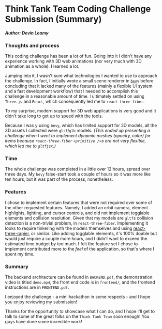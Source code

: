 # Think Tank Team Coding Challenge Submission (Summary)
#### _Author: Devin Leamy_

### Thoughts and process
This coding challenge has been a lot of fun. Going into it I didn't have any experience working with
3D web animations (nor very much with 3D animation as a whole). I learned a lot. 

Jumping into it, I wasn't sure what technologies I wanted to use to approach the challenge. In fact, I initially
wrote a small scene renderer in [`bevy`](https://bevyengine.org) before concluding that it lacked many of the features
(mainly a flexible UI system and a fast development workflow) that I needed to accomplish this challenge in a reasonable 
amount of time. I ultimately settled on using `Three.js` and `React`, which consequently led me to `react-three-fiber`.

To my surprise, modern support for 3D web applications is very good and it didn't take long to get up to speed with the tools.

Because I was y using `bevy`, which has limited support for 3D models, all the 3D assets I collected were `gltf`/`glb` models.
_(This ended up presenting a challenge when I went to implement dynamic meshes (opacity, color) for items because `react-three-fiber` `<primitive />`s 
are not very flexible, which led me to `gltfjsx`.)_ 

### Time 

The whole challenge was completed in a little over 12 hours, spread over three days. My `bevy` false-start took a couple of hours so 
it was more like ten hours, but it was part of the process, nonetheless. 

### Features
I chose to implement certain features that were not required over some of the other requested features. Namely, I added an orbit camera, element highlights,
lighting, and cursor controls, and did not implement togglable elements and collision resolution. Given that my models are `gltf`s collision detection is a non-trivial problem, in `react-three-fiber`. Implementing it looks to require tinkering with the models themselves and using [react-three-rapier](https://github.com/pmndrs/react-three-rapier), or similar. Like adding togglable elements, it's 100% doable but would just require a couple more hours, and I didn't want to exceed the estimated time budget by too much. I felt the feature set I chose to implement contributed more to the <i>feel</i> of the application, so that's where I spent my time.

### Summary

The backend architecture can be found in `BACKEND.pdf`, the demonstration video is titled `demo.mp4`, the front end code is in `frontend/`, and the frontend instructions are in `FRONTEND.pdf`. 

I enjoyed the challenge - a mini hackathon in some respects - and I hope you enjoy reviewing my submission! 

Thanks for the opportunity to showcase what I can do, and I hope I'll get to talk to some of the great folks on the `Think Tank Team` soon enough! You guys have done some incredible work!
